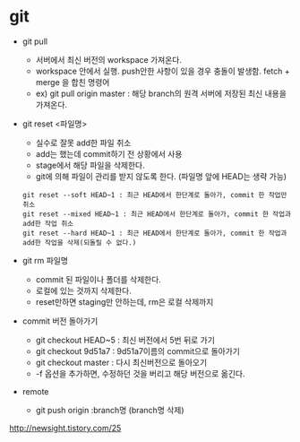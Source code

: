 # git

- git pull
	- 서버에서 최신 버전의 workspace 가져온다.
	- workspace 안에서 실행. push안한 사항이 있을 경우 충돌이 발생함. fetch + merge 을 합친 명령어
	- ex) git pull origin master : 해당 branch의 원격 서버에 저장된 최신 내용을 가져온다.

- git reset <파일명>
	- 실수로 잘못 add한 파일 취소
	- add는 했는데 commit하기 전 상황에서 사용
	- stage에서 해당 파일을 삭제한다.
	- git에 의해 파일이 관리를 받지 않도록 한다. (파일명 앞에 HEAD는 생략 가능)
	````
	git reset --soft HEAD~1 : 최근 HEAD에서 한단계로 돌아가, commit 한 작업만 취소
	git reset --mixed HEAD~1 : 최근 HEAD에서 한단계로 돌아가, commit 한 작업과 add한 작업 취소
	git reset --hard HEAD~1 : 최근 HEAD에서 한단계로 돌아가, commit 한 작업과 add한 작업을 삭제(되돌릴 수 없다.)
	````
- git rm 파일명
	- commit 된 파일이나 폴더를 삭제한다.
	- 로컬에 있는 것까지 삭제한다.
	- reset만하면 staging만 안하는데, rm은 로컬 삭제까지

- commit 버전 돌아가기
	- git checkout HEAD~5 : 최신 버전에서 5번 뒤로 가기
	- git checkout 9d51a7 : 9d51a7이름의 commit으로 돌아가기
	- git checkout master : 다시 최신버전으로 돌아오기
	- -f 옵션을 추가하면, 수정하던 것을 버리고 해당 버전으로 옮긴다.
- remote
	- git push origin :branch명 (branch명 삭제)
	
http://newsight.tistory.com/25